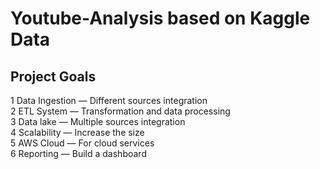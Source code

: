 # Youtube-Analysis based on Kaggle Data
<h2>Project Goals</h2>
<p>
  	1 Data Ingestion — Different sources integration <br>
	2	ETL System — Transformation and data processing  <br>
	3	Data lake — Multiple sources integration <br>
	4	Scalability — Increase the size  <br>
	5	AWS Cloud — For cloud services <br>
	6	Reporting — Build a dashboard </p>
